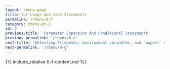 ```yaml
---
layout: rbenv-page
title: for-Loops And Case Statements
permalink: /rbenv/0-f
category: rbenv-pt-1
id: 6
previous-title: 'Parameter Expansion And Conditional Statements'
previous-permalink: '/rbenv/0-e'
next-title: 'Detecting Filepaths, environment variables, and `export` statements'
next-permalink: '/rbenv/0-g'
---
```


{% include_relative 0-f-content.md %}
